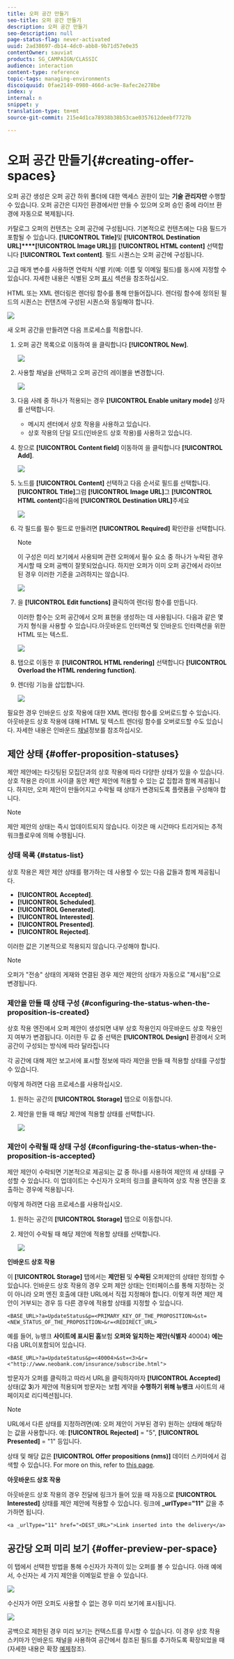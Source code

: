 ```yaml
---
title: 오퍼 공간 만들기
seo-title: 오퍼 공간 만들기
description: 오퍼 공간 만들기
seo-description: null
page-status-flag: never-activated
uuid: 2ad38697-db14-4dc0-abb8-9b71d57e0e35
contentOwner: sauviat
products: SG_CAMPAIGN/CLASSIC
audience: interaction
content-type: reference
topic-tags: managing-environments
discoiquuid: 0fae2149-0980-466d-ac9e-8afec2e278be
index: y
internal: n
snippet: y
translation-type: tm+mt
source-git-commit: 215e4d1ca78938b38b53cae0357612deebf7727b

---
```



# 오퍼 공간 만들기{#creating-offer-spaces}

오퍼 공간 생성은 오퍼 공간 하위 폴더에 대한 액세스 권한이 있는 **기술 관리자만** 수행할 수 있습니다. 오퍼 공간은 디자인 환경에서만 만들 수 있으며 오퍼 승인 중에 라이브 환경에 자동으로 복제됩니다.

카탈로그 오퍼의 컨텐츠는 오퍼 공간에 구성됩니다. 기본적으로 컨텐츠에는 다음 필드가 포함될 수 있습니다. **[!UICONTROL Title]**&#x200B;및 **[!UICONTROL Destination URL]****[!UICONTROL Image URL]**&#x200B;를 **[!UICONTROL HTML content]** 선택합니다 **[!UICONTROL Text content]**. 필드 시퀀스는 오퍼 공간에 구성됩니다.

고급 매개 변수를 사용하면 연락처 식별 키(예: 이름 및 이메일 필드)를 동시에 지정할 수 있습니다. 자세한 내용은 식별된 오퍼 [표시](../../interaction/using/integration-via-javascript--client-side-.md#presenting-an-identified-offer) 섹션을 참조하십시오.

HTML 또는 XML 렌더링은 렌더링 함수를 통해 만들어집니다. 렌더링 함수에 정의된 필드의 시퀀스는 컨텐츠에 구성된 시퀀스와 동일해야 합니다.

![](assets/offer_space_create_009.png)

새 오퍼 공간을 만들려면 다음 프로세스를 적용합니다.

1. 오퍼 공간 목록으로 이동하여 을 클릭합니다 **[!UICONTROL New]**.

   ![](assets/offer_space_create_001.png)

1. 사용할 채널을 선택하고 오퍼 공간의 레이블을 변경합니다.

   ![](assets/offer_space_create_002.png)

1. 다음 사례 중 하나가 적용되는 경우 **[!UICONTROL Enable unitary mode]** 상자를 선택합니다.

   * 메시지 센터에서 상호 작용을 사용하고 있습니다.
   * 상호 작용의 단일 모드(인바운드 상호 작용)를 사용하고 있습니다.

1. 창으로 **[!UICONTROL Content field]** 이동하여 을 클릭합니다 **[!UICONTROL Add]**.

   ![](assets/offer_space_create_003.png)

1. 노드를 **[!UICONTROL Content]** 선택하고 다음 순서로 필드를 선택합니다. **[!UICONTROL Title]**&#x200B;그럼 **[!UICONTROL Image URL]**&#x200B;그 **[!UICONTROL HTML content]**&#x200B;다음에 **[!UICONTROL Destination URL]**&#x200B;주세요

   ![](assets/offer_space_create_004.png)

1. 각 필드를 필수 필드로 만들려면 **[!UICONTROL Required]** 확인란을 선택합니다.

   >[!NOTE]
   >
   >이 구성은 미리 보기에서 사용되며 관련 오퍼에서 필수 요소 중 하나가 누락된 경우 게시할 때 오퍼 공백이 잘못되었습니다. 하지만 오퍼가 이미 오퍼 공간에서 라이브된 경우 이러한 기준을 고려하지는 않습니다.

   ![](assets/offer_space_create_005.png)

1. 을 **[!UICONTROL Edit functions]** 클릭하여 렌더링 함수를 만듭니다.

   이러한 함수는 오퍼 공간에서 오퍼 표현을 생성하는 데 사용됩니다. 다음과 같은 몇 가지 형식을 사용할 수 있습니다.아웃바운드 인터랙션 및 인바운드 인터랙션을 위한 HTML 또는 텍스트.

   ![](assets/offer_space_create_006.png)

1. 탭으로 이동한 후 **[!UICONTROL HTML rendering]** 선택합니다 **[!UICONTROL Overload the HTML rendering function]**.
1. 렌더링 기능을 삽입합니다.

   ![](assets/offer_space_create_007.png)

필요한 경우 인바운드 상호 작용에 대한 XML 렌더링 함수를 오버로드할 수 있습니다. 아웃바운드 상호 작용에 대해 HTML 및 텍스트 렌더링 함수를 오버로드할 수도 있습니다. 자세한 내용은 인바운드 [채널](../../interaction/using/about-inbound-channels.md)정보를 참조하십시오.

## 제안 상태 {#offer-proposition-statuses}

제안 제안에는 타깃팅된 모집단과의 상호 작용에 따라 다양한 상태가 있을 수 있습니다. 상호 작용은 라이프 사이클 동안 제안 제안에 적용할 수 있는 값 집합과 함께 제공됩니다. 하지만, 오퍼 제안이 만들어지고 수락될 때 상태가 변경되도록 플랫폼을 구성해야 합니다.

>[!NOTE]
>
>제안 제안의 상태는 즉시 업데이트되지 않습니다. 이것은 매 시간마다 트리거되는 추적 워크플로우에 의해 수행됩니다.

### 상태 목록 {#status-list}

상호 작용은 제안 제안 상태를 평가하는 데 사용할 수 있는 다음 값들과 함께 제공됩니다.

* **[!UICONTROL Accepted]**.
* **[!UICONTROL Scheduled]**.
* **[!UICONTROL Generated]**.
* **[!UICONTROL Interested]**.
* **[!UICONTROL Presented]**.
* **[!UICONTROL Rejected]**.

이러한 값은 기본적으로 적용되지 않습니다.구성해야 합니다.

>[!NOTE]
>
>오퍼가 &quot;전송&quot; 상태의 게재와 연결된 경우 제안 제안의 상태가 자동으로 &quot;제시됨&quot;으로 변경됩니다.

### 제안을 만들 때 상태 구성 {#configuring-the-status-when-the-proposition-is-created}

상호 작용 엔진에서 오퍼 제안이 생성되면 내부 상호 작용인지 아웃바운드 상호 작용인지 여부가 변경됩니다. 이러한 두 값 중 선택은 **[!UICONTROL Design]** 환경에서 오퍼 공간이 구성되는 방식에 따라 달라집니다

각 공간에 대해 제안 보고서에 표시할 정보에 따라 제안을 만들 때 적용할 상태를 구성할 수 있습니다.

이렇게 하려면 다음 프로세스를 사용하십시오.

1. 원하는 공간의 **[!UICONTROL Storage]** 탭으로 이동합니다.
1. 제안을 만들 때 해당 제안에 적용할 상태를 선택합니다.

   ![](assets/offer_update_status_001.png)

### 제안이 수락될 때 상태 구성 {#configuring-the-status-when-the-proposition-is-accepted}

제안 제안이 수락되면 기본적으로 제공되는 값 중 하나를 사용하여 제안의 새 상태를 구성할 수 있습니다. 이 업데이트는 수신자가 오퍼의 링크를 클릭하여 상호 작용 엔진을 호출하는 경우에 적용됩니다.

이렇게 하려면 다음 프로세스를 사용하십시오.

1. 원하는 공간의 **[!UICONTROL Storage]** 탭으로 이동합니다.
1. 제안이 수락될 때 해당 제안에 적용할 상태를 선택합니다.

   ![](assets/offer_update_status_002.png)

**인바운드 상호 작용**

이 **[!UICONTROL Storage]** 탭에서는 **제안된** 및 **수락된** 오퍼제안의 상태만 정의할 수 있습니다. 인바운드 상호 작용의 경우 오퍼 제안 상태는 인터페이스를 통해 지정하는 것이 아니라 오퍼 엔진 호출에 대한 URL에서 직접 지정해야 합니다. 이렇게 하면 제안 제안이 거부되는 경우 등 다른 경우에 적용할 상태를 지정할 수 있습니다.

```
<BASE_URL>?a=UpdateStatus&p=<PRIMARY_KEY_OF_THE_PROPOSITION>&st=<NEW_STATUS_OF_THE_PROPOSITION>&r=<REDIRECT_URL>
```

예를 들어, 뉴뱅크 **사이트에 표시된 홈**&#x200B;보험 **오퍼와 일치하는 제안(식별자** 40004) **에는** 다음 URL이포함되어 있습니다.

```
<BASE_URL>?a=UpdateStatus&p=<40004>&st=<3>&r=<"http://www.neobank.com/insurance/subscribe.html">
```

방문자가 오퍼를 클릭하고 따라서 URL을 클릭하자마자 **[!UICONTROL Accepted]** 상태(값 **3**)가 제안에 적용되며 방문자는 보험 계약을 **수행하기 위해 뉴뱅크** 사이트의 새 페이지로 리디렉션됩니다.

>[!NOTE]
>
>URL에서 다른 상태를 지정하려면(예: 오퍼 제안이 거부된 경우) 원하는 상태에 해당하는 값을 사용합니다. 예: **[!UICONTROL Rejected]** = &quot;5&quot;, **[!UICONTROL Presented]** = &quot;1&quot; 등입니다.
>
>상태 및 해당 값은 **[!UICONTROL Offer propositions (nms)]** 데이터 스키마에서 검색할 수 있습니다. For more on this, refer to [this page](../../configuration/using/data-schemas.md).

**아웃바운드 상호 작용**

아웃바운드 상호 작용의 경우 전달에 링크가 들어 있을 때 자동으로 **[!UICONTROL Interested]** 상태를 제안 제안에 적용할 수 있습니다. 링크에 **_urlType=&quot;11&quot;** 값을 추가하면 됩니다.

```
<a _urlType="11" href="<DEST_URL>">Link inserted into the delivery</a>
```

## 공간당 오퍼 미리 보기 {#offer-preview-per-space}

이 탭에서 선택한 방법을 통해 수신자가 자격이 있는 오퍼를 볼 수 있습니다. 아래 예에서, 수신자는 세 가지 제안을 이메일로 받을 수 있습니다.

![](assets/offer_space_overview_002.png)

수신자가 어떤 오퍼도 사용할 수 없는 경우 미리 보기에 표시됩니다.

![](assets/offer_space_overview_001.png)

공백으로 제한된 경우 미리 보기는 컨텍스트를 무시할 수 있습니다. 이 경우 상호 작용 스키마가 인바운드 채널을 사용하여 공간에서 참조된 필드를 추가하도록 확장되었을 때(자세한 내용은 확장 [예제](../../interaction/using/extension-example.md)참조).
